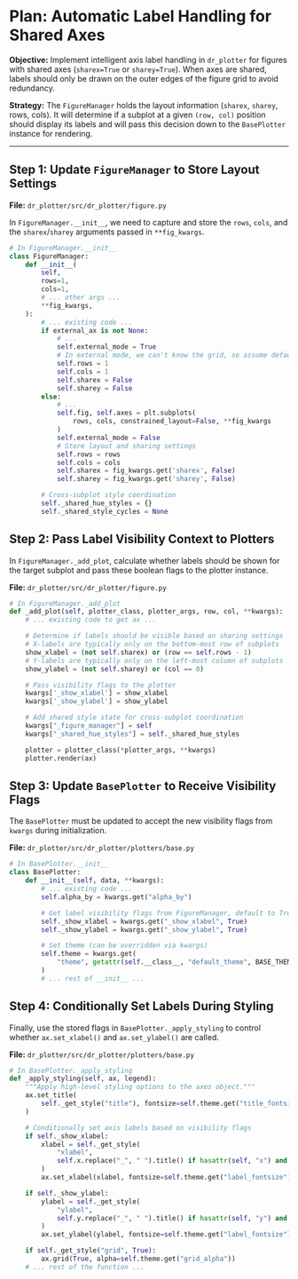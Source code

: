 # Plan: Automatic Label Handling for Shared Axes

**Objective:** Implement intelligent axis label handling in `dr_plotter` for figures with shared axes (`sharex=True` or `sharey=True`). When axes are shared, labels should only be drawn on the outer edges of the figure grid to avoid redundancy.

**Strategy:** The `FigureManager` holds the layout information (`sharex`, `sharey`, rows, cols). It will determine if a subplot at a given `(row, col)` position should display its labels and will pass this decision down to the `BasePlotter` instance for rendering.

---

## Step 1: Update `FigureManager` to Store Layout Settings

**File:** `dr_plotter/src/dr_plotter/figure.py`

In `FigureManager.__init__`, we need to capture and store the `rows`, `cols`, and the `sharex`/`sharey` arguments passed in `**fig_kwargs`.

```python
# In FigureManager.__init__
class FigureManager:
    def __init__(
        self,
        rows=1,
        cols=1,
        # ... other args ...
        **fig_kwargs,
    ):
        # ... existing code ...
        if external_ax is not None:
            # ...
            self.external_mode = True
            # In external mode, we can't know the grid, so assume defaults
            self.rows = 1
            self.cols = 1
            self.sharex = False
            self.sharey = False
        else:
            # ...
            self.fig, self.axes = plt.subplots(
                rows, cols, constrained_layout=False, **fig_kwargs
            )
            self.external_mode = False
            # Store layout and sharing settings
            self.rows = rows
            self.cols = cols
            self.sharex = fig_kwargs.get('sharex', False)
            self.sharey = fig_kwargs.get('sharey', False)

        # Cross-subplot style coordination
        self._shared_hue_styles = {}
        self._shared_style_cycles = None
```

## Step 2: Pass Label Visibility Context to Plotters

In `FigureManager._add_plot`, calculate whether labels should be shown for the target subplot and pass these boolean flags to the plotter instance.

**File:** `dr_plotter/src/dr_plotter/figure.py`

```python
# In FigureManager._add_plot
def _add_plot(self, plotter_class, plotter_args, row, col, **kwargs):
    # ... existing code to get ax ...

    # Determine if labels should be visible based on sharing settings
    # X-labels are typically only on the bottom-most row of subplots
    show_xlabel = (not self.sharex) or (row == self.rows - 1)
    # Y-labels are typically only on the left-most column of subplots
    show_ylabel = (not self.sharey) or (col == 0)

    # Pass visibility flags to the plotter
    kwargs['_show_xlabel'] = show_xlabel
    kwargs['_show_ylabel'] = show_ylabel

    # Add shared style state for cross-subplot coordination
    kwargs["_figure_manager"] = self
    kwargs["_shared_hue_styles"] = self._shared_hue_styles

    plotter = plotter_class(*plotter_args, **kwargs)
    plotter.render(ax)
```

## Step 3: Update `BasePlotter` to Receive Visibility Flags

The `BasePlotter` must be updated to accept the new visibility flags from `kwargs` during initialization.

**File:** `dr_plotter/src/dr_plotter/plotters/base.py`

```python
# In BasePlotter.__init__
class BasePlotter:
    def __init__(self, data, **kwargs):
        # ... existing code ...
        self.alpha_by = kwargs.get("alpha_by")

        # Get label visibility flags from FigureManager, default to True
        self._show_xlabel = kwargs.get("_show_xlabel", True)
        self._show_ylabel = kwargs.get("_show_ylabel", True)

        # Set theme (can be overridden via kwargs)
        self.theme = kwargs.get(
            "theme", getattr(self.__class__, "default_theme", BASE_THEME)
        )
        # ... rest of __init__ ...
```

## Step 4: Conditionally Set Labels During Styling

Finally, use the stored flags in `BasePlotter._apply_styling` to control whether `ax.set_xlabel()` and `ax.set_ylabel()` are called.

**File:** `dr_plotter/src/dr_plotter/plotters/base.py`

```python
# In BasePlotter._apply_styling
def _apply_styling(self, ax, legend):
    """Apply high-level styling options to the axes object."""
    ax.set_title(
        self._get_style("title"), fontsize=self.theme.get("title_fontsize")
    )

    # Conditionally set axis labels based on visibility flags
    if self._show_xlabel:
        xlabel = self._get_style(
            "xlabel",
            self.x.replace("_", " ").title() if hasattr(self, "x") and self.x else None,
        )
        ax.set_xlabel(xlabel, fontsize=self.theme.get("label_fontsize"))

    if self._show_ylabel:
        ylabel = self._get_style(
            "ylabel",
            self.y.replace("_", " ").title() if hasattr(self, "y") and self.y else None,
        )
        ax.set_ylabel(ylabel, fontsize=self.theme.get("label_fontsize"))

    if self._get_style("grid", True):
        ax.grid(True, alpha=self.theme.get("grid_alpha"))
    # ... rest of the function ...
```

